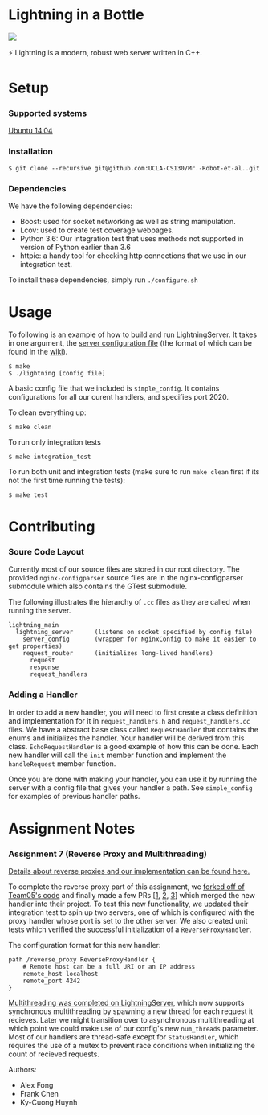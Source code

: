 # Lightning in a Bottle

![](https://travis-ci.com/UCLA-CS130/Mr.-Robot-et-al..svg?token=yz9yBJgd4Sxya2e1weD1&branch=master)

:zap: Lightning is a modern, robust web server written in C++.
# Setup

### Supported systems

[Ubuntu 14.04](http://releases.ubuntu.com/14.04/)


### Installation

```
$ git clone --recursive git@github.com:UCLA-CS130/Mr.-Robot-et-al..git
```

### Dependencies

We have the following dependencies:

* Boost: used for socket networking as well as string manipulation.
* Lcov: used to create test coverage webpages.
* Python 3.6: Our integration test that uses methods not supported in version of Python earlier than 3.6
* httpie: a handy tool for checking http connections that we use in our integration test.

To install these dependencies, simply run `./configure.sh`

# Usage

To following is an example of how to build and run LightningServer. It takes in one argument, the [server configuration file](https://github.com/UCLA-CS130/Mr.-Robot-et-al./wiki/Config-File-Format) (the format of which can be found in the [wiki](https://github.com/UCLA-CS130/Mr.-Robot-et-al./wiki)).
```
$ make
$ ./lightning [config file]
```

A basic config file that we included is `simple_config`. It contains configurations for all our curent handlers, and specifies port 2020.

To clean everything up:
```
$ make clean
```

To run only integration tests
```
$ make integration_test
```

To run both unit and integration tests (make sure to run `make clean` first if its not the first time running the tests):
```
$ make test
```

# Contributing

### Soure Code Layout

Currently most of our source files are stored in our root directory. The provided `nginx-configparser` source files are in the nginx-configparser submodule which also contains the GTest submodule.

The following illustrates the hierarchy of `.cc` files as they are called when running the server.

```
lightning_main
  lightning_server      (listens on socket specified by config file)
    server_config       (wrapper for NginxConfig to make it easier to get properties)
    request_router      (initializes long-lived handlers)
      request
      response
      request_handlers
```

### Adding a Handler

In order to add a new handler, you will need to first create a class definition and implementation for it in `request_handlers.h` and `request_handlers.cc` files. We have a abstract base class called `RequestHandler` that contains the enums and initializes the handler. Your handler will be derived from this class. `EchoRequestHandler` is a good example of how this can be done. Each new handler will call the `init` member function and implement the `handleRequest` member function.

Once you are done with making your handler, you can use it by running the server with a config file that gives your handler a path. See `simple_config` for examples of previous handler paths.

# Assignment Notes

### Assignment 7 (Reverse Proxy and Multithreading)

[Details about reverse proxies and our implementation can be found here.](https://github.com/UCLA-CS130/Mr.-Robot-et-al./issues/62)

To complete the reverse proxy part of this assignment, we [forked off of Team05's code](https://github.com/kfrankc/Team05) and finally made a few PRs \[[1](https://github.com/UCLA-CS130/Team05/pull/34), [2](https://github.com/UCLA-CS130/Team05/pull/36), [3](https://github.com/UCLA-CS130/Team05/pull/37)\] which merged the new handler into their project. To test this new functionality, we updated their integration test to spin up two servers, one of which is configured with the proxy handler whose port is set to the other server. We also created unit tests which verified the successful initialization of a `ReverseProxyHandler`.

The configuration format for this new handler:

```
path /reverse_proxy ReverseProxyHandler {
    # Remote host can be a full URI or an IP address
    remote_host localhost
    remote_port 4242
}
```

[Multithreading was completed on LightningServer](https://github.com/UCLA-CS130/Mr.-Robot-et-al./pull/66), which now supports synchronous multithreading by spawning a new thread for each request it recieves. Later we might transition over to asynchronous multithreading at which point we could make use of our config's new `num_threads` parameter. Most of our handlers are thread-safe except for `StatusHandler`, which requires the use of a mutex to prevent race conditions when initializing the count of recieved requests.


Authors:

* Alex Fong
* Frank Chen
* Ky-Cuong Huynh


